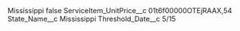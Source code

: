 <?xml version="1.0" encoding="UTF-8"?>
<CustomMetadata xmlns="http://soap.sforce.com/2006/04/metadata" xmlns:xsi="http://www.w3.org/2001/XMLSchema-instance" xmlns:xsd="http://www.w3.org/2001/XMLSchema">
    <label>Mississippi</label>
    <protected>false</protected>
    <values>
        <field>ServiceItem_UnitPrice__c</field>
        <value xsi:type="xsd:string">01t6f00000OTEjRAAX,54</value>
    </values>
    <values>
        <field>State_Name__c</field>
        <value xsi:type="xsd:string">Mississippi</value>
    </values>
    <values>
        <field>Threshold_Date__c</field>
        <value xsi:type="xsd:string">5/15</value>
    </values>
</CustomMetadata>
